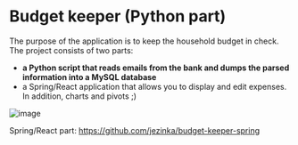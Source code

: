 # Budget keeper (Python part)

The purpose of the application is to keep the household budget in check. The project consists of two parts: 
- **a Python script that reads emails from the bank and dumps the parsed information into a MySQL database**
- a Spring/React application that allows you to display and edit expenses. In addition, charts and pivots ;)

![image](https://user-images.githubusercontent.com/6199108/219317279-adb2492e-bb75-43e9-b558-6eba9b0c7cdf.png)

Spring/React part: https://github.com/jezinka/budget-keeper-spring
